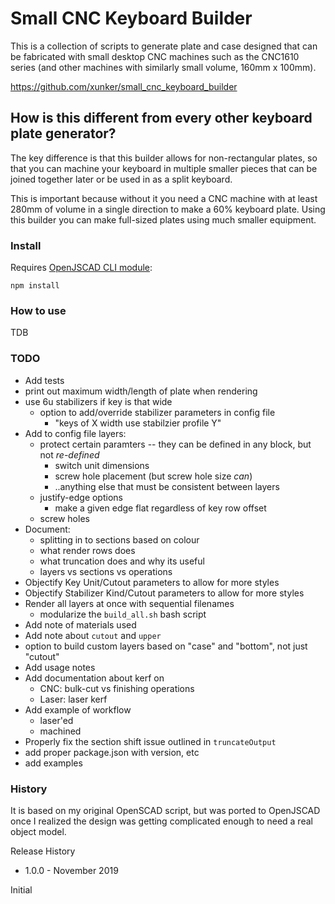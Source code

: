 Small CNC Keyboard Builder
==========================

This is a collection of scripts to generate plate and case designed that can
be fabricated with small desktop CNC machines such as the CNC1610 series (and
other machines with similarly small volume, 160mm x 100mm).

https://github.com/xunker/small_cnc_keyboard_builder

## How is this different from every other keyboard plate generator?

The key difference is that this builder allows for non-rectangular plates, so
that you can machine your keyboard in multiple smaller pieces that can be
joined together later or be used in as a split keyboard.

This is important because without it you need a CNC machine with at least 280mm
of volume in a single direction to make a 60% keyboard plate. Using this
builder you can make full-sized plates using much smaller equipment.

### Install

Requires [OpenJSCAD CLI module](https://www.npmjs.com/package/@jscad/cli):

`npm install`

### How to use

TDB

### TODO
* Add tests
* print out maximum width/length of plate when rendering
* use 6u stabilizers if key is that wide
  - option to add/override stabilizer parameters in config file
    * "keys of X width use stabilzier profile Y"
* Add to config file layers:
  - protect certain paramters -- they can be defined in any block, but not *re-defined*
    - switch unit dimensions
    - screw hole placement (but screw hole size *can*)
    - ..anything else that must be consistent between layers
  - justify-edge options
    * make a given edge flat regardless of key row offset
  - screw holes
* Document:
  - splitting in to sections based on colour
  - what render rows does
  - what truncation does and why its useful
  - layers vs sections vs operations
* Objectify Key Unit/Cutout parameters to allow for more styles
* Objectify Stabilizer Kind/Cutout parameters to allow for more styles
* Render all layers at once with sequential filenames
  - modularize the `build_all.sh` bash script
* Add note of materials used
* Add note about `cutout` and `upper`
* option to build custom layers based on "case" and "bottom", not just "cutout"
* Add usage notes
* Add documentation about kerf on
  - CNC: bulk-cut vs finishing operations
  - Laser: laser kerf
* Add example of workflow
  * laser'ed
  * machined
* Properly fix the section shift issue outlined in `truncateOutput`
* add proper package.json with version, etc
* add examples
### History

It is based on my original OpenSCAD script, but was ported to OpenJSCAD once
I realized the design was getting complicated enough to need a real object
model.

Release History
* 1.0.0 - November 2019

Initial
